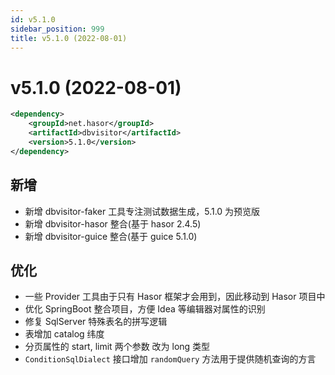 ```yaml
---
id: v5.1.0
sidebar_position: 999
title: v5.1.0 (2022-08-01)
---
```


# v5.1.0 (2022-08-01)

```xml
<dependency>
    <groupId>net.hasor</groupId>
    <artifactId>dbvisitor</artifactId>
    <version>5.1.0</version>
</dependency>
```

## 新增
- 新增 dbvisitor-faker 工具专注测试数据生成，5.1.0 为预览版
- 新增 dbvisitor-hasor 整合(基于 hasor 2.4.5)
- 新增 dbvisitor-guice 整合(基于 guice 5.1.0)

## 优化
- 一些 Provider 工具由于只有 Hasor 框架才会用到，因此移动到 Hasor 项目中
- 优化 SpringBoot 整合项目，方便 Idea 等编辑器对属性的识别
- 修复 SqlServer 特殊表名的拼写逻辑
- 表增加 catalog 纬度
- 分页属性的 start, limit 两个参数 改为 long 类型
- `ConditionSqlDialect` 接口增加 `randomQuery` 方法用于提供随机查询的方言
